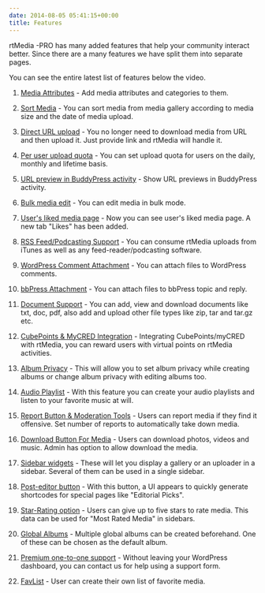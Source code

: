 ```yaml
---
date: 2014-08-05 05:41:15+00:00
title: Features
---
```


rtMedia -PRO has many added features that help your community interact better. Since there are a many features we have split them into separate pages.

You can see the entire latest list of features below the video.





	
  1. [Media Attributes](http://docs.rtcamp.com/rtmedia/addons/rtmedia-pro/features/media-attributes/) - Add media attributes and categories to them.

	
  2. [Sort Media](http://docs.rtcamp.com/rtmedia/addons/rtmedia-pro/features/sort-media/) - You can sort media from media gallery according to media size and the date of media upload.

	
  3. [Direct URL upload](http://docs.rtcamp.com/rtmedia/addons/rtmedia-pro/features/direct-url-upload/) - You no longer need to download media from URL and then upload it. Just provide link and rtMedia will handle it.

	
  4. [Per user upload quota](http://docs.rtcamp.com/rtmedia/addons/rtmedia-pro/features/per-user-upload-quota/) - You can set upload quota for users on the daily, monthly and lifetime basis.

	
  5. [URL preview in BuddyPress activity](http://docs.rtcamp.com/rtmedia/addons/rtmedia-pro/features/url-preview-buddypress-activity/) - Show URL previews in BuddyPress activity.

	
  6. [Bulk media edit](http://docs.rtcamp.com/rtmedia/addons/rtmedia-pro/features/bulk-media-edit/) - You can edit media in bulk mode.

	
  7. [User's liked media page](http://docs.rtcamp.com/rtmedia/addons/rtmedia-pro/features/users-liked-media-page/) - Now you can see user's liked media page. A new tab "Likes" has been added.

	
  8. [RSS Feed/Podcasting Support](http://docs.rtcamp.com/rtmedia/addons/rtmedia-pro/features/rss-feedpodcasting-support/) - You can consume rtMedia uploads from iTunes as well as any feed-reader/podcasting software.

	
  9. [WordPress Comment Attachment](http://docs.rtcamp.com/rtmedia/addons/rtmedia-pro/features/wordpress-comment-attachment) - You can attach files to WordPress comments.

	
  10. [bbPress Attachment](http://docs.rtcamp.com/rtmedia/addons/rtmedia-pro/features/bbpress-attachment/) - You can attach files to bbPress topic and reply.

	
  11. [Document Support](http://docs.rtcamp.com/rtmedia/addons/rtmedia-pro/features/document-support) - You can add, view and download documents like txt, doc, pdf, also add and upload other file types like zip, tar and tar.gz etc.

	
  12. [CubePoints & MyCRED Integration](http://docs.rtcamp.com/rtmedia/addons/rtmedia-pro/features/cubepoints-mycred-integration) - Integrating CubePoints/myCRED with rtMedia, you can reward users with virtual points on rtMedia activities.

	
  13. [Album Privacy](http://docs.rtcamp.com/rtmedia/addons/rtmedia-pro/features/album-privacy) - This will allow you to set album privacy while creating albums or change album privacy with editing albums too.

	
  14. [Audio Playlist](http://docs.rtcamp.com/rtmedia/addons/rtmedia-pro/features/playlists-audio/) - With this feature you can create your audio playlists and listen to your favorite music at will.

	
  15. [Report Button & Moderation Tools](http://docs.rtcamp.com/rtmedia/addons/rtmedia-pro/features/report-button-moderation-tools) - Users can report media if they find it offensive. Set number of reports to automatically take down media.

	
  16. [Download Button For Media](http://docs.rtcamp.com/rtmedia/addons/rtmedia-pro/features/download-button-media/) - Users can download photos, videos and music. Admin has option to allow download the media.

	
  17. [Sidebar widgets](http://docs.rtcamp.com/rtmedia/addons/rtmedia-pro/features/sidebar-widgets) - These will let you display a gallery or an uploader in a sidebar. Several of them can be used in a single sidebar.

	
  18. [Post-editor button](http://docs.rtcamp.com/rtmedia/addons/rtmedia-pro/features/post-editor-button) - With this button, a UI appears to quickly generate shortcodes for special pages like "Editorial Picks".

	
  19. [Star-Rating option](http://docs.rtcamp.com/rtmedia/addons/rtmedia-pro/features/star-ratings/) - Users can give up to five stars to rate media. This data can be used for "Most Rated Media" in sidebars.

	
  20. [Global Albums](http://docs.rtcamp.com/rtmedia/addons/rtmedia-pro/features/global-albums) - Multiple global albums can be created beforehand. One of these can be chosen as the default album.

	
  21. [Premium one-to-one support](http://docs.rtcamp.com/rtmedia/addons/rtmedia-pro/features/premium-one-one-support) - Without leaving your WordPress dashboard, you can contact us for help using a support form.

        
  22. [FavList](http://docs.rtcamp.com/rtmedia/addons/rtmedia-pro/features/favlist) - User can create their own list of favorite media.



